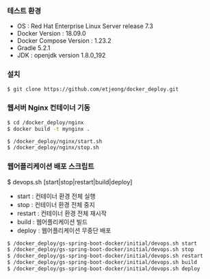 
### 테스트 환경
- OS : Red Hat Enterprise Linux Server release 7.3
- Docker Version : 18.09.0
- Docker Compose Version : 1.23.2
- Gradle 5.2.1
- JDK : openjdk version 1.8.0_192


### 설치
```bash
$ git clone https://github.com/etjeong/docker_deploy.git
```

### 웹서버 Nginx 컨테이너 기동
```bash
$ cd /docker_deploy/nginx
$ docker build -t mynginx .

$ /docker_deploy/nginx/start.sh
$ /docker_deploy/nginx/stop.sh
```


### 웹어플리케이션 배포 스크립트
$ devops.sh [start|stop|restart|build|deploy]
- start : 컨테이너 환경 전체 실행
- stop : 컨테이너 환경 전체 중지
- restart : 컨테이너 환경 전체 재시작
- build : 웹어플리케이션 빌드
- deploy : 웹어플리케이션 무중단 배포

```bash
$ /docker_deploy/gs-spring-boot-docker/initial/devops.sh start
$ /docker_deploy/gs-spring-boot-docker/initial/devops.sh stop
$ /docker_deploy/gs-spring-boot-docker/initial/devops.sh restart
$ /docker_deploy/gs-spring-boot-docker/initial/devops.sh build
$ /docker_deploy/gs-spring-boot-docker/initial/devops.sh deploy
```
